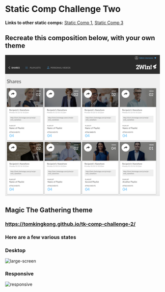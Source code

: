 # Static Comp Challenge Two
<strong>Links to other static comps:</strong> [Static Comp 1](https://github.com/tomkingkong/tk-comp-challenge-1/), [Static Comp 3](https://github.com/tomkingkong/tk-comp-challenge-3/)

## Recreate this composition below, with your own theme
![alt text](https://raw.githubusercontent.com/tomkingkong/tk-comp-challenge-2/master/images/static-two-original-comp.png)

## Magic The Gathering theme
### https://tomkingkong.github.io/tk-comp-challenge-2/
### Here are a few various states

### Desktop
![large-screen](https://raw.githubusercontent.com/tomkingkong/tk-comp-challenge-2/master/images/gifs/static-two-big.gif)

### Responsive

![responsive](https://raw.githubusercontent.com/tomkingkong/tk-comp-challenge-2/master/images/gifs/static-two-responsive.gif)


